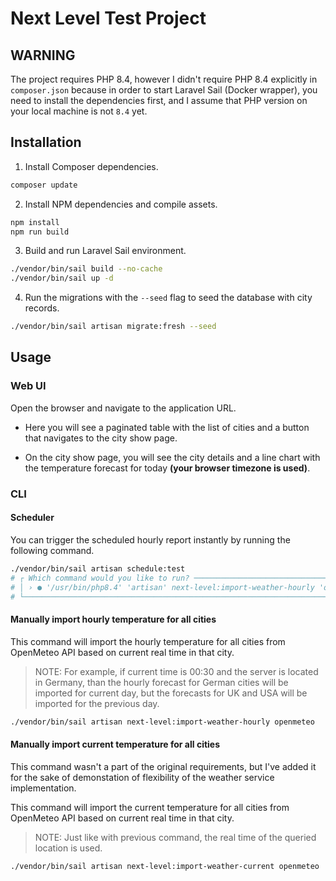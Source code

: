 # Next Level Test Project


## WARNING
The project requires PHP 8.4, however I didn't require PHP 8.4 explicitly in `composer.json` because in order to start Laravel Sail (Docker wrapper), you need to install the dependencies first, and I assume that PHP version on your local machine is not `8.4` yet.

## Installation
1. Install Composer dependencies.
```bash
composer update
```

2. Install NPM dependencies and compile assets.
```bash
npm install
npm run build
```

3. Build and run Laravel Sail environment.
```bash
./vendor/bin/sail build --no-cache
./vendor/bin/sail up -d
```

4. Run the migrations with the `--seed` flag to seed the database with city records.
```bash
./vendor/bin/sail artisan migrate:fresh --seed
```

## Usage
### Web UI
Open the browser and navigate to the application URL.

- Here you will see a paginated table with the list of cities and a button that navigates to the city show page.

- On the city show page, you will see the city details and a line chart with the temperature forecast for today **(your browser timezone is used)**.

### CLI
#### Scheduler
You can trigger the scheduled hourly report instantly by running the following command.
```bash
./vendor/bin/sail artisan schedule:test
# ┌ Which command would you like to run? ──────────────────────────────────────────┐
# │ › ● '/usr/bin/php8.4' 'artisan' next-level:import-weather-hourly 'openmeteo'   │
# └────────────────────────────────────────────────────────────────────────────────┘
```

#### Manually import hourly temperature for all cities
This command will import the hourly temperature for all cities from OpenMeteo API based on current real time in that city.
> NOTE: For example, if current time is 00:30 and the server is located in Germany, than the hourly forecast for German cities will be imported for current day, but the forecasts for UK and USA will be imported for the previous day.
```bash
./vendor/bin/sail artisan next-level:import-weather-hourly openmeteo
```

#### Manually import current temperature for all cities
This command wasn't a part of the original requirements, but I've added it for the sake of demonstation of flexibility of the weather service implementation.

This command will import the current temperature for all cities from OpenMeteo API based on current real time in that city.
> NOTE: Just like with previous command, the real time of the queried location is used.
```bash
./vendor/bin/sail artisan next-level:import-weather-current openmeteo
```
